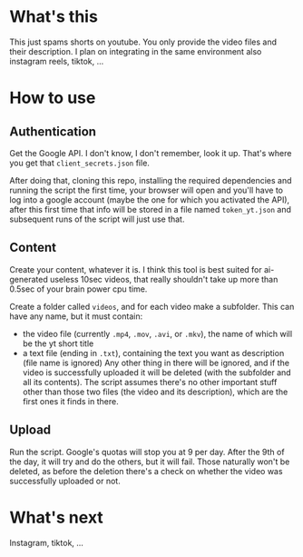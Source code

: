 # What's this
This just spams shorts on youtube. You only provide the video files and their description. 
I plan on integrating in the same environment also instagram reels, tiktok, ...

# How to use
## Authentication
Get the Google API. I don't know, I don't remember, look it up. That's where you get that `client_secrets.json` file.

After doing that, cloning this repo, installing the required dependencies and running the script the first time, your browser will open and you'll have to log into a google account (maybe the one for which you activated the API), after this first time that info will be stored in a file named `token_yt.json` and subsequent runs of the script will just use that.

## Content
Create your content, whatever it is. I think this tool is best suited for ai-generated useless 10sec videos, that really shouldn't take up more than 0.5sec of your brain power cpu time.

Create a folder called `videos`, and for each video make a subfolder. This can have any name, but it must contain:
- the video file (currently `.mp4`, `.mov`, `.avi`, or `.mkv`), the name of which will be the yt short title
- a text file (ending in `.txt`), containing the text you want as description (file name is ignored)
Any other thing in there will be ignored, and if the video is successfully uploaded it will be deleted (with the subfolder and all its contents). The script assumes there's no other important stuff other than those two files (the video and its description), which are the first ones it finds in there.

## Upload
Run the script. Google's quotas will stop you at 9 per day. After the 9th of the day, it will try and do the others, but it will fail. Those naturally won't be deleted, as before the deletion there's a check on whether the video was successfully uploaded or not.

# What's next
Instagram, tiktok, ...
